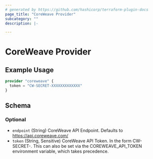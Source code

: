 ```yaml
---
# generated by https://github.com/hashicorp/terraform-plugin-docs
page_title: "CoreWeave Provider"
subcategory: ""
description: |-

---
```


# CoreWeave Provider



## Example Usage

```terraform
provider "coreweave" {
  token = "CW-SECRET-XXXXXXXXXXXXX"
}
```

<!-- schema generated by tfplugindocs -->
## Schema

### Optional

- `endpoint` (String) CoreWeave API Endpoint. Defaults to https://api.coreweave.com/
- `token` (String, Sensitive) CoreWeave API Token. In the form CW-SECRET-<secret>. This can also be set via the COREWEAVE_API_TOKEN environment variable, which takes precedence.
